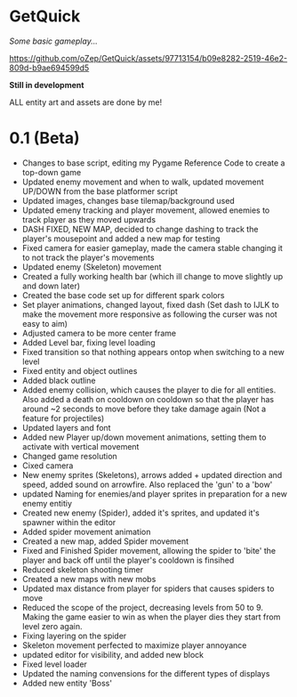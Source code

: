 # GetQuick

*Some basic gameplay...*

https://github.com/oZep/GetQuick/assets/97713154/b09e8282-2519-46e2-809d-b9ae694599d5

**Still in development**

ALL entity art and assets are done by me!


# 0.1 (Beta)
- Changes to base script, editing my Pygame Reference Code to create a top-down game
- Updated enemy movement and when to walk, updated movement UP/DOWN from the base platformer script
- Updated images, changes base tilemap/background used
- Updated emeny tracking and player movement, allowed enemies to track player as they moved upwards
- DASH FIXED, NEW MAP, decided to change dashing to track the player's mousepoint and added a new map for testing
- Fixed camera for easier gameplay, made the camera stable changing it to not track the player's movements
- Updated enemy (Skeleton) movement
- Created a fully working health bar (which ill change to move slightly up and down later)
- Created the base code set up for different spark colors
- Set player animations, changed layout, fixed dash (Set dash to IJLK to make the movement more responsive as following the curser was not easy to aim)
- Adjusted camera to be more center frame
- Added Level bar, fixing level loading
- Fixed transition so that nothing appears ontop when switching to a new level
- Fixed entity and object outlines
- Added black outline
- Added enemy collision, which causes the player to die for all entities. Also added a death on cooldown on cooldown so that the player has around ~2 seconds to move before they take damage again (Not a feature for projectiles)
- Updated layers and font
- Added new Player up/down movement animations, setting them to activate with vertical movement
- Changed game resolution
- Cixed camera
- New enemy sprites (Skeletons), arrows added + updated direction and speed, added sound on arrowfire. Also replaced the 'gun' to a 'bow'
- updated Naming for enemies/and player sprites in preparation for a new enemy entitiy
- Created new enemy (Spider), added it's sprites, and updated it's spawner within the editor
- Added spider movement animation
- Created a new map, added Spider movement
-  Fixed and Finished Spider movement, allowing the spider to 'bite' the player and back off until the player's cooldown is finsihed
- Reduced skeleton shooting timer
- Created a new maps with new mobs
- Updated max distance from player for spiders that causes spiders to move
- Reduced the scope of the project, decreasing levels from 50 to 9. Making the game easier to win as when the player dies they start from level zero again.
- Fixing layering on the spider
- Skeleton movement perfected to maximize player annoyance
- updated editor for visibility, and added new block
- Fixed level loader
- Updated the naming convensions for the different types of displays
- Added new entity 'Boss'

